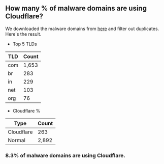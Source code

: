 ## How many % of malware domains are using Cloudflare?


We downloaded the malware domains from [here](https://urlhaus.abuse.ch) and filter out duplicates.
Here's the result.


[//]: # (start replacement)


- Top 5 TLDs

| TLD | Count |
| --- | --- |
| com | 1,653 |
| br | 283 |
| in | 229 |
| net | 103 |
| org | 76 |


- Cloudflare %

| Type | Count |
| --- | --- |
| Cloudflare | 263 |
| Normal | 2,892 |


### 8.3% of malware domains are using Cloudflare.